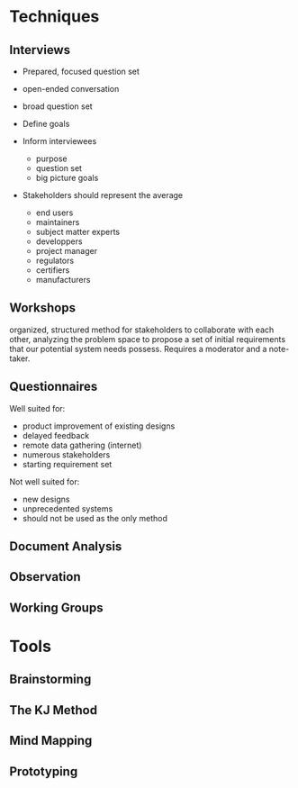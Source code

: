 # Techniques
## Interviews
- Prepared, focused question set
- open-ended conversation
- broad question set

- Define goals
- Inform interviewees 
	- purpose
	- question set
	- big picture goals
- Stakeholders should represent the average
	- end users
	- maintainers
	- subject matter experts
	- developpers
	- project manager
	- regulators
	- certifiers
	- manufacturers

## Workshops
organized, structured method for stakeholders to collaborate with each other, analyzing the problem space to propose a set of initial requirements that our potential system needs possess. Requires a moderator and a note-taker.

## Questionnaires
Well suited for:
- product improvement of existing designs
- delayed feedback
- remote data gathering (internet)
- numerous stakeholders
- starting requirement set

Not well suited for:
- new designs
- unprecedented systems
- should not be used as the only method

## Document Analysis

## Observation

## Working Groups

# Tools
## Brainstorming
## The KJ Method

## Mind Mapping

## Prototyping

